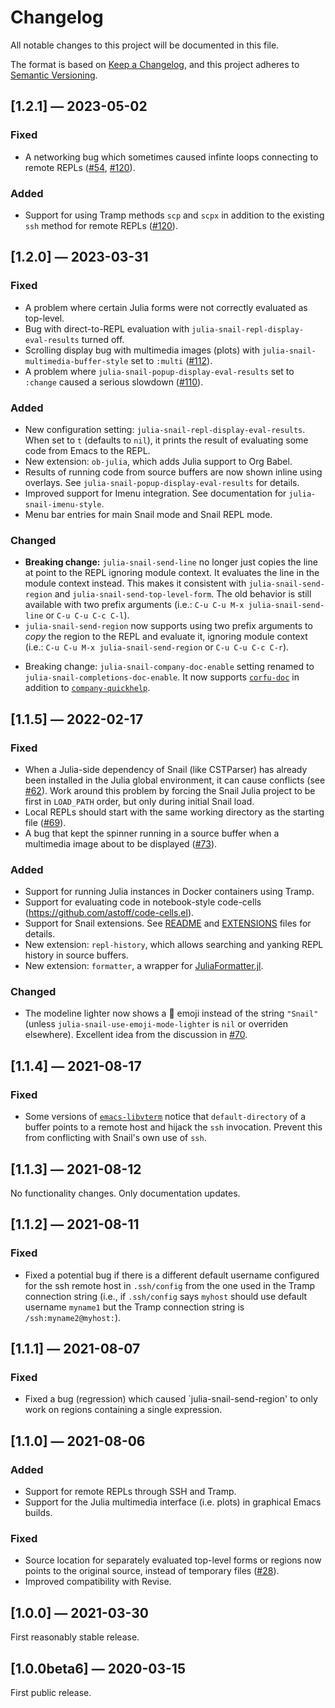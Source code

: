 # Changelog

All notable changes to this project will be documented in this file.

The format is based on [Keep a Changelog](https://keepachangelog.com/en/1.0.0/),
and this project adheres to [Semantic Versioning](https://semver.org/spec/v2.0.0.html).


## [1.2.1] — 2023-05-02

### Fixed

- A networking bug which sometimes caused infinte loops connecting to remote REPLs ([#54](https://github.com/gcv/julia-snail/issues/54#issuecomment-1518170908), [#120](https://github.com/gcv/julia-snail/issues/120)).


### Added

- Support for using Tramp methods `scp` and `scpx` in addition to the existing `ssh` method for remote REPLs ([#120](https://github.com/gcv/julia-snail/issues/120)).


## [1.2.0] — 2023-03-31

### Fixed

- A problem where certain Julia forms were not correctly evaluated as top-level.
- Bug with direct-to-REPL evaluation with `julia-snail-repl-display-eval-results` turned off.
- Scrolling display bug with multimedia images (plots) with `julia-snail-multimedia-buffer-style` set to `:multi` ([#112](https://github.com/gcv/julia-snail/issues/112)).
- A problem where `julia-snail-popup-display-eval-results` set to `:change` caused a serious slowdown ([#110](https://github.com/gcv/julia-snail/issues/110)).


### Added

- New configuration setting: `julia-snail-repl-display-eval-results`. When set to `t` (defaults to `nil`), it prints the result of evaluating some code from Emacs to the REPL.
- New extension: `ob-julia`, which adds Julia support to Org Babel.
- Results of running code from source buffers are now shown inline using overlays. See `julia-snail-popup-display-eval-results` for details.
- Improved support for Imenu integration. See documentation for `julia-snail-imenu-style`.
- Menu bar entries for main Snail mode and Snail REPL mode.


### Changed

- **Breaking change:** `julia-snail-send-line` no longer just copies the line at point to the REPL ignoring module context. It evaluates the line in the module context instead. This makes it consistent with `julia-snail-send-region` and `julia-snail-send-top-level-form`. The old behavior is still available with two prefix arguments (i.e.: `C-u C-u M-x julia-snail-send-line` or `C-u C-u C-c C-l`).
- `julia-snail-send-region` now supports using two prefix arguments to _copy_ the region to the REPL and evaluate it, ignoring module context (i.e.: `C-u C-u M-x julia-snail-send-region` or `C-u C-u C-c C-r`).
* Breaking change: `julia-snail-company-doc-enable` setting renamed to `julia-snail-completions-doc-enable`. It now supports [`corfu-doc`](https://github.com/galeo/corfu-doc) in addition to [`company-quickhelp`](https://www.github.com/expez/company-quickhelp).


## [1.1.5] — 2022-02-17

### Fixed

- When a Julia-side dependency of Snail (like CSTParser) has already been installed in the Julia global environment, it can cause conflicts (see [#62](https://github.com/gcv/julia-snail/issues/62)). Work around this problem by forcing the Snail Julia project to be first in `LOAD_PATH` order, but only during initial Snail load.
- Local REPLs should start with the same working directory as the starting file ([#69](https://github.com/gcv/julia-snail/issues/69)).
- A bug that kept the spinner running in a source buffer when a multimedia image about to be displayed ([#73](https://github.com/gcv/julia-snail/pull/73)).


### Added

- Support for running Julia instances in Docker containers using Tramp.
- Support for evaluating code in notebook-style code-cells (https://github.com/astoff/code-cells.el).
- Support for Snail extensions. See [README](https://github.com/gcv/julia-snail#extensions) and [EXTENSIONS](https://github.com/gcv/julia-snail/blob/master/EXTENSIONS.md) files for details.
- New extension: `repl-history`, which allows searching and yanking REPL history in source buffers.
- New extension: `formatter`, a wrapper for [JuliaFormatter.jl](https://github.com/domluna/JuliaFormatter.jl).


### Changed

- The modeline lighter now shows a 🐌 emoji instead of the string `"Snail"` (unless `julia-snail-use-emoji-mode-lighter` is `nil` or overriden elsewhere). Excellent idea from the discussion in [#70](https://github.com/gcv/julia-snail/issues/70).


## [1.1.4] — 2021-08-17

### Fixed

- Some versions of [`emacs-libvterm`](https://github.com/akermu/emacs-libvterm) notice that `default-directory` of a buffer points to a remote host and hijack the `ssh` invocation. Prevent this from conflicting with Snail's own use of `ssh`.


## [1.1.3] — 2021-08-12

No functionality changes. Only documentation updates.


## [1.1.2] — 2021-08-11

### Fixed

- Fixed a potential bug if there is a different default username configured for the ssh remote host in `.ssh/config` from the one used in the Tramp connection string (i.e., if `.ssh/config` says `myhost` should use default username `myname1` but the Tramp connection string is `/ssh:myname2@myhost:`).


## [1.1.1] — 2021-08-07

### Fixed

- Fixed a bug (regression) which caused `julia-snail-send-region' to only work on regions containing a single expression.


## [1.1.0] — 2021-08-06

### Added

- Support for remote REPLs through SSH and Tramp.
- Support for the Julia multimedia interface (i.e. plots) in graphical Emacs builds.


### Fixed

- Source location for separately evaluated top-level forms or regions now points to the original source, instead of temporary files ([#28](https://github.com/gcv/julia-snail/issues/28)).
- Improved compatibility with Revise.


## [1.0.0] — 2021-03-30

First reasonably stable release.


## [1.0.0beta6] — 2020-03-15

First public release.

